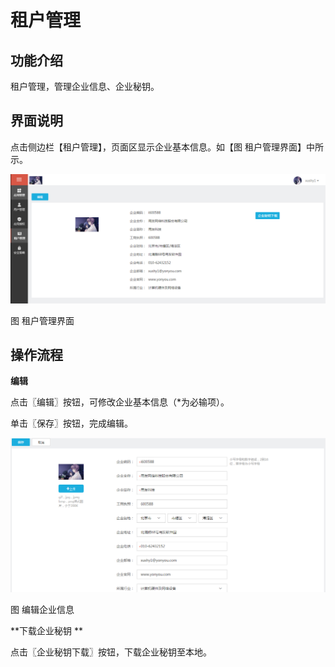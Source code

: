 # 租户管理
## 功能介绍

租户管理，管理企业信息、企业秘钥。

## 界面说明

点击侧边栏【租户管理】，页面区显示企业基本信息。如【图 租户管理界面】中所示。

![](/articles/operation/6-/image/image29.png)
 
图 租户管理界面

## 操作流程

**编辑**

点击〖编辑〗按钮，可修改企业基本信息（*为必输项）。

单击〖保存〗按钮，完成编辑。

![](/articles/operation/6-/image/image30.png)
 
图 编辑企业信息

**下载企业秘钥
**

点击〖企业秘钥下载〗按钮，下载企业秘钥至本地。
